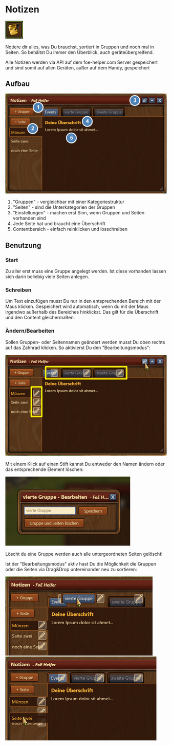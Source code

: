 # Notizen

![Icon](./.images/notices.png)

Notiere dir alles, was Du brauchst, sortiert in Gruppen und noch mal in Seiten. So behältst Du immer den Überblick, auch geräteübergreifend.

<div data-gb-custom-block data-tag="hint" data-style='success'>
Alle Notizen werden via API auf dem foe-helper.com Server gespeichert und sind somit auf allen Geräten, außer auf dem Handy, gespeichert
</div>

## Aufbau

![Aufbau](./.images/notizmodul-aufbau.png)

1. "Gruppen" - vergleichbar mit einer Kategoriestruktur
2. "Seiten" - sind die Unterkategorien der Gruppen
3. "Einstellungen" - machen erst Sinn, wenn Gruppen und Seiten vorhanden sind
4. Jede Seite hat und braucht eine Überschrift
5. Contentbereich - einfach reinklicken und losschreiben

## Benutzung

### Start
Zu aller erst muss eine Gruppe angelegt werden. Ist diese vorhanden lassen sich darin beliebig viele Seiten anlegen.

### Schreiben
Um Text einzufügen musst Du nur in den entsprechenden Bereich mit der Maus klicken. Gespeichert wird automatisch, wenn du mit der Maus irgendwo außerhalb des Bereiches hinklickst. Das gilt für die Überschrift und den Content gleichermaßen.

### Ändern/Bearbeiten
Sollen Gruppen- oder Seitennamen geändert werden musst Du oben rechts auf das Zahnrad klicken. So aktivierst Du den "Bearbeitungsmodus":

![Bearbeitungsmodus](./.images/bearbeitungsmodus.png)

Mit einem Klick auf einen Stift kannst Du entweder den Namen ändern oder das entsprechende Element löschen:

![Bearbeiten oder Löschen](./.images/bearbeiten-oder-loeschen.png)

<div data-gb-custom-block data-tag="hint" data-style='warning'>
Löscht du eine Gruppe werden auch alle untergeordneten Seiten gelöscht!
</div>

Ist der "Bearbeitungsmodus" aktiv hast Du die Möglichkeit die Gruppen oder die Seiten via Drag&Drop untereinander neu zu sortieren:

![Gruppen Sortieren](./.images/gruppen-sortieren.png)
![Seiten Sortieren](./.images/seiten-sortieren.png)